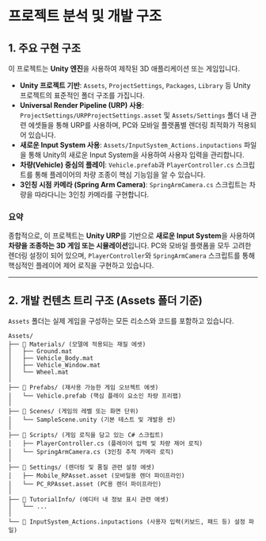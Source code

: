# 프로젝트 분석 및 개발 구조

## 1. 주요 구현 구조

이 프로젝트는 **Unity 엔진**을 사용하여 제작된 3D 애플리케이션 또는 게임입니다.

*   **Unity 프로젝트 기반**: `Assets`, `ProjectSettings`, `Packages`, `Library` 등 Unity 프로젝트의 표준적인 폴더 구조를 가집니다.
*   **Universal Render Pipeline (URP) 사용**: `ProjectSettings/URPProjectSettings.asset` 및 `Assets/Settings` 폴더 내 관련 에셋들을 통해 URP를 사용하며, PC와 모바일 플랫폼별 렌더링 최적화가 적용되어 있습니다.
*   **새로운 Input System 사용**: `Assets/InputSystem_Actions.inputactions` 파일을 통해 Unity의 새로운 Input System을 사용하여 사용자 입력을 관리합니다.
*   **차량(Vehicle) 중심의 플레이**: `Vehicle.prefab`과 `PlayerController.cs` 스크립트를 통해 플레이어의 차량 조종이 핵심 기능임을 알 수 있습니다.
*   **3인칭 시점 카메라 (Spring Arm Camera)**: `SpringArmCamera.cs` 스크립트는 차량을 따라다니는 3인칭 카메라를 구현합니다.

### 요약
종합적으로, 이 프로젝트는 **Unity URP**를 기반으로 **새로운 Input System**을 사용하여 **차량을 조종하는 3D 게임 또는 시뮬레이션**입니다. PC와 모바일 플랫폼을 모두 고려한 렌더링 설정이 되어 있으며, `PlayerController`와 `SpringArmCamera` 스크립트를 통해 핵심적인 플레이어 제어 로직을 구현하고 있습니다.

---

## 2. 개발 컨텐츠 트리 구조 (Assets 폴더 기준)

`Assets` 폴더는 실제 게임을 구성하는 모든 리소스와 코드를 포함하고 있습니다.

```
Assets/
├── 📂 Materials/ (모델에 적용되는 재질 에셋)
│   ├── Ground.mat
│   ├── Vehicle_Body.mat
│   ├── Vehicle_Window.mat
│   └── Wheel.mat
│
├── 📂 Prefabs/ (재사용 가능한 게임 오브젝트 에셋)
│   └── Vehicle.prefab (핵심 플레이 요소인 차량 프리팹)
│
├── 📂 Scenes/ (게임의 레벨 또는 화면 단위)
│   └── SampleScene.unity (기본 테스트 및 개발용 씬)
│
├── 📂 Scripts/ (게임 로직을 담고 있는 C# 스크립트)
│   ├── PlayerController.cs (플레이어 입력 및 차량 제어 로직)
│   └── SpringArmCamera.cs (3인칭 추적 카메라 로직)
│
├── 📂 Settings/ (렌더링 및 품질 관련 설정 에셋)
│   ├── Mobile_RPAsset.asset (모바일용 렌더 파이프라인)
│   └── PC_RPAsset.asset (PC용 렌더 파이프라인)
│
├── 📂 TutorialInfo/ (에디터 내 정보 표시 관련 에셋)
│   └── ...
│
└── 📜 InputSystem_Actions.inputactions (사용자 입력(키보드, 패드 등) 설정 파일)
```
